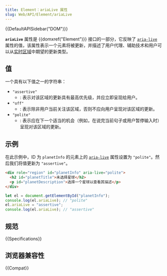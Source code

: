 ```yaml
---
title: Element：ariaLive 属性
slug: Web/API/Element/ariaLive
---
```


{{DefaultAPISidebar("DOM")}}

**`ariaLive`** 属性是 {{domxref("Element")}} 接口的一部分，它反映了 [`aria-live`](/zh-CN/docs/Web/Accessibility/ARIA/Attributes/aria-live) 属性的值，该属性表示一个元素将被更新，并描述了用户代理、辅助技术和用户可以从[实时区域](/zh-CN/docs/Web/Accessibility/ARIA/ARIA_Live_Regions)中期望的更新类型。

## 值

一个具有以下值之一的字符串：

- `"assertive"`
  - : 表示对该区域的更新具有最高优先级，并应立即呈现给用户。
- `"off"`
  - : 表示除非用户当前关注该区域，否则不应向用户呈现对该区域的更新。
- `"polite"`
  - : 表示应在下一个适当的机会（例如，在说完当前句子或用户暂停输入时）呈现对该区域的更新。

## 示例

在此示例中，ID 为 `planetInfo` 的元素上的 [`aria-live`](/zh-CN/docs/Web/Accessibility/ARIA/Attributes/aria-live) 属性设置为 `"polite"`。然后我们将值更新为 `"assertive"`。

```html
<div role="region" id="planetInfo" aria-live="polite">
  <h2 id="planetTitle">未选择星球</h2>
  <p id="planetDescription">选择一个星球以查看其描述</p>
</div>
```

```js
let el = document.getElementById("planetInfo");
console.log(el.ariaLive); // "polite"
el.ariaLive = "assertive";
console.log(el.ariaLive); // "assertive"
```

## 规范

{{Specifications}}

## 浏览器兼容性

{{Compat}}
